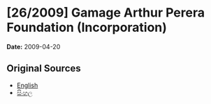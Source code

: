 # [26/2009] Gamage Arthur Perera Foundation (Incorporation)

**Date:** 2009-04-20

## Original Sources

- [English](https://documents.gov.lk/view/acts/2009/4/26-2009_E.pdf)
- [සිංහල](https://documents.gov.lk/view/acts/2009/4/26-2009_S.pdf)
